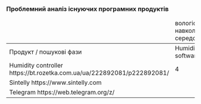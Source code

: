 ### Проблемний аналіз існуючих програмних продуктів

<table>
     <thead>
           <tr>
               <td></td>
               <td>вологість навколишнього середовища</td>
               <td>психологічно-емоціональна стабільність</td>
               <td>отримання даних</td>
               <td>Тип ліцензії</td>
               <td>Примітка</td>
           </tr>
     </thead>
     <tr>
           <td>Продукт / пошукові фази</td>
           <td>Humidity software</td>
           <td></td>
           <td></td>
           <td></td>
           <td></td>
     </tr>
     <tr>
           <td>Humidity controller https://bt.rozetka.com.ua/ua/222892081/p222892081/</td>
           <td>4</td>
           <td></td>
           <td></td>
           <td>Free</td>
           <td></td>
     </tr>
     <tr>
           <td>Sintelly https://www.sintelly.com</td>
           <td></td>
           <td>3</td>
           <td></td>
           <td>Free</td>
           <td></td>
     </tr>
     <tr>
           <td>Telegram https://web.telegram.org/z/</td>
           <td></td>
           <td></td>
           <td>4</td>
           <td>Free</td>
           <td></td>
     </tr>
